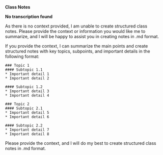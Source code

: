 **Class Notes**

**No transcription found**

As there is no context provided, I am unable to create structured class notes. Please provide the context or information you would like me to summarize, and I will be happy to assist you in creating notes in .md format.

If you provide the context, I can summarize the main points and create structured notes with key topics, subpoints, and important details in the following format:

```
### Topic 1
#### Subtopic 1.1
* Important detail 1
* Important detail 2

#### Subtopic 1.2
* Important detail 3
* Important detail 4

### Topic 2
#### Subtopic 2.1
* Important detail 5
* Important detail 6

#### Subtopic 2.2
* Important detail 7
* Important detail 8
```

Please provide the context, and I will do my best to create structured class notes in .md format.